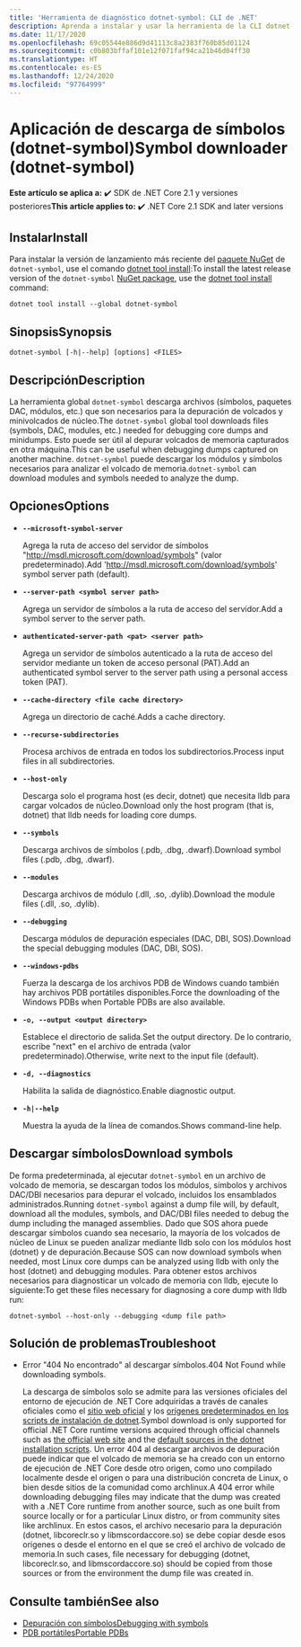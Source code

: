 ```yaml
---
title: 'Herramienta de diagnóstico dotnet-symbol: CLI de .NET'
description: Aprenda a instalar y usar la herramienta de la CLI dotnet-symbol para descargar los archivos necesarios para depurar minivolcados y volcados de memoria de .NET.
ms.date: 11/17/2020
ms.openlocfilehash: 69c05544e886d9d41113c8a2383f760b85d01124
ms.sourcegitcommit: c0b803bffaf101e12f071faf94ca21b46d04ff30
ms.translationtype: HT
ms.contentlocale: es-ES
ms.lasthandoff: 12/24/2020
ms.locfileid: "97764999"
---
```

# <a name="symbol-downloader-dotnet-symbol"></a><span data-ttu-id="99e09-103">Aplicación de descarga de símbolos (dotnet-symbol)</span><span class="sxs-lookup"><span data-stu-id="99e09-103">Symbol downloader (dotnet-symbol)</span></span>

<span data-ttu-id="99e09-104">**Este artículo se aplica a:** ✔️ SDK de .NET Core 2.1 y versiones posteriores</span><span class="sxs-lookup"><span data-stu-id="99e09-104">**This article applies to:** ✔️ .NET Core 2.1 SDK and later versions</span></span>

## <a name="install"></a><span data-ttu-id="99e09-105">Instalar</span><span class="sxs-lookup"><span data-stu-id="99e09-105">Install</span></span>

<span data-ttu-id="99e09-106">Para instalar la versión de lanzamiento más reciente del [paquete NuGet](https://www.nuget.org/packages/dotnet-symbol) de `dotnet-symbol`, use el comando [dotnet tool install](../tools/dotnet-tool-install.md):</span><span class="sxs-lookup"><span data-stu-id="99e09-106">To install the latest release version of the `dotnet-symbol` [NuGet package](https://www.nuget.org/packages/dotnet-symbol), use the [dotnet tool install](../tools/dotnet-tool-install.md) command:</span></span>

```dotnetcli
dotnet tool install --global dotnet-symbol
```

## <a name="synopsis"></a><span data-ttu-id="99e09-107">Sinopsis</span><span class="sxs-lookup"><span data-stu-id="99e09-107">Synopsis</span></span>

```console
dotnet-symbol [-h|--help] [options] <FILES>
```

## <a name="description"></a><span data-ttu-id="99e09-108">Descripción</span><span class="sxs-lookup"><span data-stu-id="99e09-108">Description</span></span>

<span data-ttu-id="99e09-109">La herramienta global `dotnet-symbol` descarga archivos (símbolos, paquetes DAC, módulos, etc.) que son necesarios para la depuración de volcados y minivolcados de núcleo.</span><span class="sxs-lookup"><span data-stu-id="99e09-109">The `dotnet-symbol` global tool downloads files (symbols, DAC, modules, etc.) needed for debugging core dumps and minidumps.</span></span> <span data-ttu-id="99e09-110">Esto puede ser útil al depurar volcados de memoria capturados en otra máquina.</span><span class="sxs-lookup"><span data-stu-id="99e09-110">This can be useful when debugging dumps captured on another machine.</span></span> <span data-ttu-id="99e09-111">`dotnet-symbol` puede descargar los módulos y símbolos necesarios para analizar el volcado de memoria.</span><span class="sxs-lookup"><span data-stu-id="99e09-111">`dotnet-symbol` can download modules and symbols needed to analyze the dump.</span></span>

## <a name="options"></a><span data-ttu-id="99e09-112">Opciones</span><span class="sxs-lookup"><span data-stu-id="99e09-112">Options</span></span>

- **`--microsoft-symbol-server`**

  <span data-ttu-id="99e09-113">Agrega la ruta de acceso del servidor de símbolos "http://msdl.microsoft.com/download/symbols" (valor predeterminado).</span><span class="sxs-lookup"><span data-stu-id="99e09-113">Add 'http://msdl.microsoft.com/download/symbols' symbol server path (default).</span></span>

- **`--server-path <symbol server path>`**

  <span data-ttu-id="99e09-114">Agrega un servidor de símbolos a la ruta de acceso del servidor.</span><span class="sxs-lookup"><span data-stu-id="99e09-114">Add a symbol server to the server path.</span></span>

- **`authenticated-server-path <pat> <server path>`**

  <span data-ttu-id="99e09-115">Agrega un servidor de símbolos autenticado a la ruta de acceso del servidor mediante un token de acceso personal (PAT).</span><span class="sxs-lookup"><span data-stu-id="99e09-115">Add an authenticated symbol server to the server path using a personal access token (PAT).</span></span>

- **`--cache-directory <file cache directory>`**

  <span data-ttu-id="99e09-116">Agrega un directorio de caché.</span><span class="sxs-lookup"><span data-stu-id="99e09-116">Adds a cache directory.</span></span>

- **`--recurse-subdirectories`**

  <span data-ttu-id="99e09-117">Procesa archivos de entrada en todos los subdirectorios.</span><span class="sxs-lookup"><span data-stu-id="99e09-117">Process input files in all subdirectories.</span></span>

- **`--host-only`**

  <span data-ttu-id="99e09-118">Descarga solo el programa host (es decir, dotnet) que necesita lldb para cargar volcados de núcleo.</span><span class="sxs-lookup"><span data-stu-id="99e09-118">Download only the host program (that is, dotnet) that lldb needs for loading core dumps.</span></span>

- **`--symbols`**

  <span data-ttu-id="99e09-119">Descarga archivos de símbolos (.pdb, .dbg, .dwarf).</span><span class="sxs-lookup"><span data-stu-id="99e09-119">Download symbol files (.pdb, .dbg, .dwarf).</span></span>

- **`--modules`**

  <span data-ttu-id="99e09-120">Descarga archivos de módulo (.dll, .so, .dylib).</span><span class="sxs-lookup"><span data-stu-id="99e09-120">Download the module files (.dll, .so, .dylib).</span></span>

- **`--debugging`**

  <span data-ttu-id="99e09-121">Descarga módulos de depuración especiales (DAC, DBI, SOS).</span><span class="sxs-lookup"><span data-stu-id="99e09-121">Download the special debugging modules (DAC, DBI, SOS).</span></span>

- **`--windows-pdbs`**

  <span data-ttu-id="99e09-122">Fuerza la descarga de los archivos PDB de Windows cuando también hay archivos PDB portátiles disponibles.</span><span class="sxs-lookup"><span data-stu-id="99e09-122">Force the downloading of the Windows PDBs when Portable PDBs are also available.</span></span>

- **`-o, --output <output directory>`**

  <span data-ttu-id="99e09-123">Establece el directorio de salida.</span><span class="sxs-lookup"><span data-stu-id="99e09-123">Set the output directory.</span></span> <span data-ttu-id="99e09-124">De lo contrario, escribe "next" en el archivo de entrada (valor predeterminado).</span><span class="sxs-lookup"><span data-stu-id="99e09-124">Otherwise, write next to the input file (default).</span></span>

- **`-d, --diagnostics`**

  <span data-ttu-id="99e09-125">Habilita la salida de diagnóstico.</span><span class="sxs-lookup"><span data-stu-id="99e09-125">Enable diagnostic output.</span></span>

- **`-h|--help`**

  <span data-ttu-id="99e09-126">Muestra la ayuda de la línea de comandos.</span><span class="sxs-lookup"><span data-stu-id="99e09-126">Shows command-line help.</span></span>

## <a name="download-symbols"></a><span data-ttu-id="99e09-127">Descargar símbolos</span><span class="sxs-lookup"><span data-stu-id="99e09-127">Download symbols</span></span>

<span data-ttu-id="99e09-128">De forma predeterminada, al ejecutar `dotnet-symbol` en un archivo de volcado de memoria, se descargan todos los módulos, símbolos y archivos DAC/DBI necesarios para depurar el volcado, incluidos los ensamblados administrados.</span><span class="sxs-lookup"><span data-stu-id="99e09-128">Running `dotnet-symbol` against a dump file will, by default, download all the modules, symbols, and DAC/DBI files needed to debug the dump including the managed assemblies.</span></span> <span data-ttu-id="99e09-129">Dado que SOS ahora puede descargar símbolos cuando sea necesario, la mayoría de los volcados de núcleo de Linux se pueden analizar mediante lldb solo con los módulos host (dotnet) y de depuración.</span><span class="sxs-lookup"><span data-stu-id="99e09-129">Because SOS can now download symbols when needed, most Linux core dumps can be analyzed using lldb with only the host (dotnet) and debugging modules.</span></span> <span data-ttu-id="99e09-130">Para obtener estos archivos necesarios para diagnosticar un volcado de memoria con lldb, ejecute lo siguiente:</span><span class="sxs-lookup"><span data-stu-id="99e09-130">To get these files necessary for diagnosing a core dump with lldb run:</span></span>

```console
dotnet-symbol --host-only --debugging <dump file path>
```

## <a name="troubleshoot"></a><span data-ttu-id="99e09-131">Solución de problemas</span><span class="sxs-lookup"><span data-stu-id="99e09-131">Troubleshoot</span></span>

- <span data-ttu-id="99e09-132">Error "404 No encontrado" al descargar símbolos.</span><span class="sxs-lookup"><span data-stu-id="99e09-132">404 Not Found while downloading symbols.</span></span>

   <span data-ttu-id="99e09-133">La descarga de símbolos solo se admite para las versiones oficiales del entorno de ejecución de .NET Core adquiridas a través de canales oficiales como el [sitio web oficial](https://dotnet.microsoft.com/download/dotnet-core) y los [orígenes predeterminados en los scripts de instalación de dotnet](../tools/dotnet-install-script.md).</span><span class="sxs-lookup"><span data-stu-id="99e09-133">Symbol download is only supported for official .NET Core runtime versions acquired through official channels such as [the official web site](https://dotnet.microsoft.com/download/dotnet-core) and the [default sources in the dotnet installation scripts](../tools/dotnet-install-script.md).</span></span> <span data-ttu-id="99e09-134">Un error 404 al descargar archivos de depuración puede indicar que el volcado de memoria se ha creado con un entorno de ejecución de .NET Core desde otro origen, como uno compilado localmente desde el origen o para una distribución concreta de Linux, o bien desde sitios de la comunidad como archlinux.</span><span class="sxs-lookup"><span data-stu-id="99e09-134">A 404 error while downloading debugging files may indicate that the dump was created with a .NET Core runtime from another source, such as one built from source locally or for a particular Linux distro, or from community sites like archlinux.</span></span> <span data-ttu-id="99e09-135">En estos casos, el archivo necesario para la depuración (dotnet, libcoreclr.so y libmscordaccore.so) se debe copiar desde esos orígenes o desde el entorno en el que se creó el archivo de volcado de memoria.</span><span class="sxs-lookup"><span data-stu-id="99e09-135">In such cases, file necessary for debugging (dotnet, libcoreclr.so, and libmscordaccore.so) should be copied from those sources or from the environment the dump file was created in.</span></span>

## <a name="see-also"></a><span data-ttu-id="99e09-136">Consulte también</span><span class="sxs-lookup"><span data-stu-id="99e09-136">See also</span></span>

* [<span data-ttu-id="99e09-137">Depuración con símbolos</span><span class="sxs-lookup"><span data-stu-id="99e09-137">Debugging with symbols</span></span>](/windows/win32/dxtecharts/debugging-with-symbols)
* [<span data-ttu-id="99e09-138">PDB portátiles</span><span class="sxs-lookup"><span data-stu-id="99e09-138">Portable PDBs</span></span>](https://github.com/dotnet/core/blob/master/Documentation/diagnostics/portable_pdb.md)
